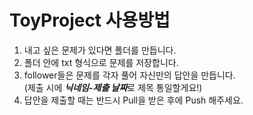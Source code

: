 # ToyProject 사용방법

1. 내고 싶은 문제가 있다면 폴더를 만듭니다.
2. 폴더 안에 txt 형식으로 문제를 저장합니다.
3. follower들은 문제를 각자 풀어 자신만의 답안을 만듭니다.  
  (제출 시에 ***닉네임-제출 날짜***로 제목 통일할게요!)
4. 답안을 제출할 때는 반드시 Pull을 받은 후에 Push 해주세요.
